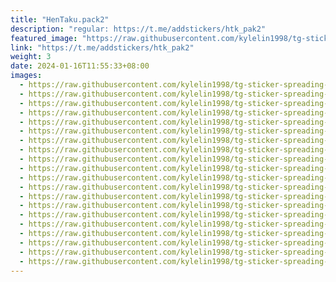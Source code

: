 ```yaml
---
title: "HenTaku.pack2"
description: "regular: https://t.me/addstickers/htk_pak2"
featured_image: "https://raw.githubusercontent.com/kylelin1998/tg-sticker-spreading-worldwide-images/main/img/ccb457b3-816d-4eb2-a1cf-214b9b06a546.jpg"
link: "https://t.me/addstickers/htk_pak2"
weight: 3
date: 2024-01-16T11:55:33+08:00
images:
  - https://raw.githubusercontent.com/kylelin1998/tg-sticker-spreading-worldwide-images/main/img/ccb457b3-816d-4eb2-a1cf-214b9b06a546.jpg
  - https://raw.githubusercontent.com/kylelin1998/tg-sticker-spreading-worldwide-images/main/img/56a537b0-708c-4756-8e35-eb705fbb900e.jpg
  - https://raw.githubusercontent.com/kylelin1998/tg-sticker-spreading-worldwide-images/main/img/f9b4065e-fdb7-4326-97d2-0d6546e91ad5.jpg
  - https://raw.githubusercontent.com/kylelin1998/tg-sticker-spreading-worldwide-images/main/img/9ce972de-695b-42fd-8d88-556e7721e00f.jpg
  - https://raw.githubusercontent.com/kylelin1998/tg-sticker-spreading-worldwide-images/main/img/2608392f-28ab-45ec-9123-dd61647a5c41.jpg
  - https://raw.githubusercontent.com/kylelin1998/tg-sticker-spreading-worldwide-images/main/img/526949a9-da41-4c81-b806-94ce7d40506f.jpg
  - https://raw.githubusercontent.com/kylelin1998/tg-sticker-spreading-worldwide-images/main/img/4a803617-475f-4ece-850d-da9d1c00e921.jpg
  - https://raw.githubusercontent.com/kylelin1998/tg-sticker-spreading-worldwide-images/main/img/e600b9d9-d524-4696-92b1-8f106f7f2805.jpg
  - https://raw.githubusercontent.com/kylelin1998/tg-sticker-spreading-worldwide-images/main/img/b4fd8eac-20b9-4b98-8cde-fff2659cc1a8.jpg
  - https://raw.githubusercontent.com/kylelin1998/tg-sticker-spreading-worldwide-images/main/img/9274090a-caa2-45f5-b069-a5848544be0a.jpg
  - https://raw.githubusercontent.com/kylelin1998/tg-sticker-spreading-worldwide-images/main/img/d3b3ae52-e2b8-46b1-a45e-1382c6cce28f.jpg
  - https://raw.githubusercontent.com/kylelin1998/tg-sticker-spreading-worldwide-images/main/img/00cb8a78-ff78-4a7c-a8dd-80c46a943bfa.jpg
  - https://raw.githubusercontent.com/kylelin1998/tg-sticker-spreading-worldwide-images/main/img/be11ff5e-9582-4d5b-8ea5-7f95835df395.jpg
  - https://raw.githubusercontent.com/kylelin1998/tg-sticker-spreading-worldwide-images/main/img/edda3fec-9b8c-4252-bd40-ad49a58e11de.jpg
  - https://raw.githubusercontent.com/kylelin1998/tg-sticker-spreading-worldwide-images/main/img/34e72b0c-5091-408e-8e8e-6b73ffa519fe.jpg
  - https://raw.githubusercontent.com/kylelin1998/tg-sticker-spreading-worldwide-images/main/img/8645d8e1-50f7-40b0-81d4-8e328ce976a9.jpg
  - https://raw.githubusercontent.com/kylelin1998/tg-sticker-spreading-worldwide-images/main/img/8a3a7063-f1f8-4c67-a8eb-9370de72710f.jpg
  - https://raw.githubusercontent.com/kylelin1998/tg-sticker-spreading-worldwide-images/main/img/9dc08f52-92b2-406e-bf1e-5adc1df40729.jpg
  - https://raw.githubusercontent.com/kylelin1998/tg-sticker-spreading-worldwide-images/main/img/dbb2a57f-8d17-4d02-aec8-8f0e2615f01d.jpg
  - https://raw.githubusercontent.com/kylelin1998/tg-sticker-spreading-worldwide-images/main/img/2bf2e440-bc11-4515-888a-c61188a5fc08.jpg
---
```

